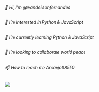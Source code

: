 <h6> 👋 Hi, I’m @wandeilsonfernandes </h6>
<h6>👀 I’m interested in Python & JavaScript </h6>
<h6>🌱 I’m currently learning Python & JavaScript </h6>
<h6>💞️ I’m looking to collaborate world peace </h6>
<h6>📫 How to reach me Arcanjo#8550 </h6>
  <img src="https://octodex.github.com/images/nyantocat.gif"></img>
  
<!---
wandeilsonfernandes/wandeilsonfernandes is a ✨ special ✨ repository because its `README.md` (this file) appears on your GitHub profile.
You can click the Preview link to take a look at your changes.
--->
